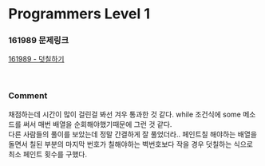 # Programmers Level 1

### 161989 문제링크

[161989 - 덧칠하기](https://school.programmers.co.kr/learn/courses/30/lessons/161989)

<br>

### Comment

채점하는데 시간이 많이 걸린걸 봐선 겨우 통과한 것 같다. while 조건식에 some 메소드를 써서 매번 배열을 순회해야했기때문에 그런 것 같다.  
다른 사람들의 풀이를 보았는데 정말 간결하게 잘 풀었더라.. 페인트칠 해야하는 배열을 돌면서 칠된 부분의 마지막 번호가 칠해야하는 벽번호보다 작을 경우 덧칠하는 식으로 최소 페인트 횟수를 구했다.
